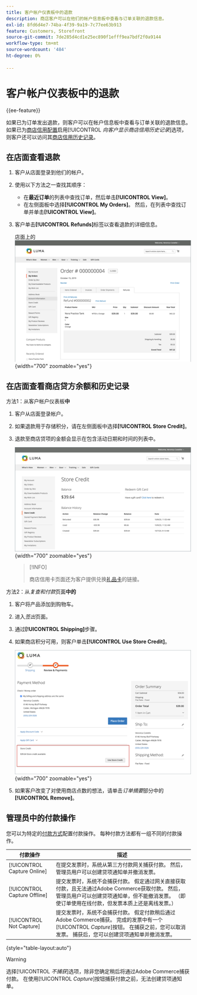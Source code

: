 ```yaml
---
title: 客户帐户仪表板中的退款
description: 商店客户可以在他们的帐户信息板中查看与订单关联的退款信息。
exl-id: 8fd6d4e7-74ba-4f39-9a19-7c77ee63b913
feature: Customers, Storefront
source-git-commit: 7de285d4cd1e25ec890f1efff9ea7bdf2f0a9144
workflow-type: tm+mt
source-wordcount: '484'
ht-degree: 0%

---
```


# 客户帐户仪表板中的退款

{{ee-feature}}

如果已为订单发出退款，则客户可以在帐户信息板中查看与订单关联的退款信息。 如果已为[商店信用配置](../customers/credit-configure.md)启用&#x200B;[!UICONTROL _向客户显示商店信用历史记录_]&#x200B;选项，则客户还可以访问其[商店信用历史记录](../customers/store-credit.md)。

## 在店面查看退款

1. 客户从店面登录到他们的帐户。

1. 使用以下方法之一查找其顺序：

   * 在&#x200B;**最近订单**&#x200B;的列表中查找订单，然后单击&#x200B;**[!UICONTROL View]**。
   * 在左侧面板中选择&#x200B;**[!UICONTROL My Orders]**。 然后，在列表中查找订单并单击&#x200B;**[!UICONTROL View]**。

1. 客户单击&#x200B;**[!UICONTROL Refunds]**&#x200B;标签以查看退款的详细信息。

   店面上的![退款详细信息](assets/customer-account-order-refunds.png){width="700" zoomable="yes"}

## 在店面查看商店贷方余额和历史记录

方法1：从客户帐户仪表板&#x200B;**中**

1. 客户从店面登录帐户。

1. 如果退款用于存储积分，请在左侧面板中选择&#x200B;**[!UICONTROL Store Credit]**。

1. 退款至商店贷项的金额会显示在包含活动日期和时间的列表中。

   ![存储点数退款金额](assets/customer-account-store-credit.png){width="700" zoomable="yes"}

   >[!INFO]
   >
   >商店信用卡页面还为客户提供兑换[礼品卡](../stores-purchase/product-gift-card-workflow.md#check-status-and-balance-of-the-gift-card)的链接。

方法2：从&#x200B;_复查和付款_&#x200B;页面&#x200B;**中的**

1. 客户将产品添加到购物车。

2. 进入&#x200B;_签出_&#x200B;页面。

3. 通过&#x200B;**[!UICONTROL Shipping]**&#x200B;步骤。

4. 如果商店积分可用，则客户单击&#x200B;**[!UICONTROL Use Store Credit]**。

   ![存储来自“审阅和付款”页面的积分](assets/customer-account-order-refund-from-checkout.png){width="700" zoomable="yes"}

5. 如果客户改变了对使用商店点数的想法，请单击&#x200B;_订单摘要_&#x200B;部分中的&#x200B;**[!UICONTROL Remove]**。

## 管理员中的付款操作

您可以为特定的[付款方式](../configuration-reference/sales/payment-methods.md)配置付款操作。 每种付款方法都有一组不同的付款操作。

| 付款操作 | 描述 |
|--- |---|
| [!UICONTROL Capture Online] | 在提交发票时，系统从第三方付款网关捕获付款。 然后，管理员用户可以创建贷项通知单并撤消发票。 |
| [!UICONTROL Capture Offline] | 提交发票时，系统不会捕获付款。 假定通过网关直接获取付款，且无法通过Adobe Commerce获取付款。 然后，管理员用户可以创建贷项通知单，但不能撤消发票。 （即使订单使用在线付款，但发票本质上还是离线发票。） |
| [!UICONTROL Not Capture] | 提交发票时，系统不会捕获付款。 假定付款稍后通过Adobe Commerce捕获。 完成的发票中有一个&#x200B;[!UICONTROL _Capture_]&#x200B;按钮。 在捕获之前，您可以取消发票。 捕获后，您可以创建贷项通知单并撤消发票。 |

{style="table-layout:auto"}

>[!WARNING]
>
>选择&#x200B;[!UICONTROL _不捕获_]&#x200B;选项，除非您确定稍后将通过Adobe Commerce捕获付款。 在使用&#x200B;[!UICONTROL _Capture_]&#x200B;按钮捕获付款之前，无法创建贷项通知单。
